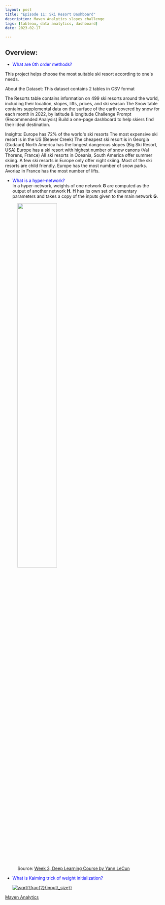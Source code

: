 ```yaml
---
layout: post
title: "Episode 11: Ski Resort Dashboard"
description: Maven Analytics slopes challenge
tags: [tableau, data analytics, dashboard]
date: 2023-02-17

---
```



## Overview: 

+ <span style="color:blue">What are 0th order methods?</span>       

This project helps choose the most suitable ski resort according to one's needs.

About the Dataset: This dataset contains 2 tables in CSV format

The Resorts table contains information on 499 ski resorts around the world, including their location, slopes, lifts, prices, and ski season
The Snow table contains supplemental data on the surface of the earth covered by snow for each month in 2022, by latitude & longitude
Challenge Prompt (Recommended Analysis) Build a one-page dashboard to help skiers find their ideal destination.

Insights: Europe has 72% of the world's ski resorts The most expensive ski resort is in the US (Beaver Creek) The cheapest ski resort is in Georgia (Gudauri) North America has the longest dangerous slopes (Big Ski Resort, USA) Europe has a ski resort with highest number of snow canons (Val Thorens, France) All ski resorts in Oceania, South America offer summer skiing. A few ski resorts in Europe only offer night skiing. Most of the ski resorts are child friendly. Europe has the most number of snow parks. Avoriaz in France has the most number of lifts.

  + <span style="color:blue">What is a hyper-network?</span>  
   In a hyper-network, weights of one network **G** are computed as the output of another network **H**. **H** has its own set of elementary parameters and takes a copy of the inputs given to the main network **G**.  
   <figure>
    <img src="{{site.baseurl}}/assets/lecun_i15.png" width="55%" height="55%">       
    <figcaption>Source: <a href="https://atcold.github.io/pytorch-Deep-Learning/"> Week 3, Deep Learning Course by Yann LeCun</a></figcaption>
   </figure> 

+ <span style="color:blue">What is Kaiming trick of weight initialization?</span>   

    <a href="https://www.codecogs.com/eqnedit.php?latex=\sqrt{\frac{2}{input\_size}}" target="_blank"><img src="https://latex.codecogs.com/gif.latex?\sqrt{\frac{2}{input\_size}}" title="\sqrt{\frac{2}{input\_size}}" /></a>

  

 <a href="https://public.tableau.com/views/slopesChallenge/Slopes?:language=en-US&publish=yes&:display_count=n&:origin=viz_share_link&:device=desktop"> Maven Analytics</a> 